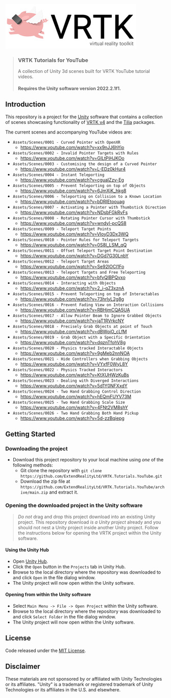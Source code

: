 [![VRTK logo][VRTK-Image]](#)

> ### VRTK Tutorials for YouTube
> A collection of Unity 3d scenes built for VRTK YouTube tutorial videos.
> #### Requires the Unity software version 2022.2.1f1.

## Introduction

This repository is a project for the [Unity] software that contains a collection of scenes showcasing functionality of [VRTK v4] and the [Tilia] packages.

The current scenes and accompanying YouTube videos are:

* `Assets/Scenes/0001 - Curved Pointer with OpenXR`
  * https://www.youtube.com/watch?v=xx9nJJ6hYio
* `Assets/Scenes/0002 - Invalid Pointer Targets with Rules`
  * https://www.youtube.com/watch?v=GILtPiHJKOo
* `Assets/Scenes/0003 - Customising the design of a Curved Pointer`
  * https://www.youtube.com/watch?v=L-EDz0kHur4
* `Assets/Scenes/0004 - Instant Teleporting`
  * https://www.youtube.com/watch?v=cguaIZzv-Eg
* `Assets/Scenes/0005 - Prevent Teleporting on top of Objects`
  * https://www.youtube.com/watch?v=6JmXiK_hkg8
* `Assets/Scenes/0006 - Teleporting on Collision to a Known Location`
  * https://www.youtube.com/watch?v=bDRIEtoouag
* `Assets/Scenes/0007 - Activating a Pointer with Thumbstick Direction`
  * https://www.youtube.com/watch?v=NDsbFGkRvFs
* `Assets/Scenes/0008 - Rotating Pointer Cursor with Thumbstick`
  * https://www.youtube.com/watch?v=wndyI-pcQS8
* `Assets/Scenes/0009 - Teleport Target Points`
  * https://www.youtube.com/watch?v=VIoyD3Dx3WQ
* `Assets/Scenes/0010 - Pointer Rules for Teleport Targets`
  * https://www.youtube.com/watch?v=0S8I_LSM_qQ
* `Assets/Scenes/0011 - Offset Teleport Target Point Destination`
  * https://www.youtube.com/watch?v=DGd7G30LnbY
* `Assets/Scenes/0012 - Teleport Target Areas`
  * https://www.youtube.com/watch?v=Se92IOCl1Fo
* `Assets/Scenes/0013 - Teleport Targets and Free Teleporting`
  * https://www.youtube.com/watch?v=bfvQIBPQvxo
* `Assets/Scenes/0014 - Interacting with Objects`
  * https://www.youtube.com/watch?v=2_i-qZ3xznA
* `Assets/Scenes/0015 - Prevent Teleporting on top of Interactables`
  * https://www.youtube.com/watch?v=73hrlyL2g8g
* `Assets/Scenes/0016 - Prevent Fading View on Interaction Collisions`
  * https://www.youtube.com/watch?v=RBHjmCQA5UA
* `Assets/Scenes/0017 - Allow Pointer Beam to Ignore Grabbed Objects`
  * https://www.youtube.com/watch?v=jaT1RVrkcNY
* `Assets/Scenes/0018 - Precisely Grab Objects at point of Touch`
  * https://www.youtube.com/watch?v=dBWoiO_cLfM
* `Assets/Scenes/0019 - Grab Object with a Specific Orientation`
  * https://www.youtube.com/watch?v=dqznTfohV8g
* `Assets/Scenes/0020 - Physics tracked Interactable Objects`
  * https://www.youtube.com/watch?v=9gMeb2nnNOA
* `Assets/Scenes/0021 - Hide Controllers when Grabbing Objects`
  * https://www.youtube.com/watch?v=VYxfF0WyL8Y
* `Assets/Scenes/0022 - Physics Tracked Interactors`
  * https://www.youtube.com/watch?v=KtXUHWzKuBs
* `Assets/Scenes/0023 - Dealing with Diverged Interactions`
  * https://www.youtube.com/watch?v=5d1Y0NFXxdY
* `Assets/Scenes/0024 - Two Hand Grabbing Control Direction`
  * https://www.youtube.com/watch?v=hEQmFUYV73M
* `Assets/Scenes/0025 - Two Hand Grabbing Scale Size`
  * https://www.youtube.com/watch?v=4FNt2VM8shY
* `Assets/Scenes/0026 - Two Hand Grabbing Both Hand Pickup`
  * https://www.youtube.com/watch?v=5d-zzBqiepg

## Getting Started

### Downloading the project

* Download this project repository to your local machine using *one* of the following methods:
  * Git clone the repository with `git clone https://github.com/ExtendRealityLtd/VRTK.Tutorials.YouTube.git`
  * Download the zip file at `https://github.com/ExtendRealityLtd/VRTK.Tutorials.YouTube/archive/main.zip` and extract it.

### Opening the downloaded project in the Unity software

> *Do not* drag and drop this project download into an existing Unity project. This repository download *is a Unity project* already and you should not nest a Unity project inside another Unity project. Follow the instructions below for opening the VRTK project within the Unity software.

#### Using the Unity Hub

* Open [Unity Hub].
* Click the `Open` button in the `Projects` tab in Unity Hub.
* Browse to the local directory where the repository was downloaded to and click `Open` in the file dialog window.
* The Unity project will now open within the Unity software.

#### Opening from within the Unity software

* Select `Main Menu -> File -> Open Project` within the Unity software.
* Browse to the local directory where the repository was downloaded to and click `Select Folder` in the file dialog window.
* The Unity project will now open within the Unity software.

## License

Code released under the [MIT License][License].

## Disclaimer

These materials are not sponsored by or affiliated with Unity Technologies or its affiliates. "Unity" is a trademark or registered trademark of Unity Technologies or its affiliates in the U.S. and elsewhere.

[VRTK-Image]: https://raw.githubusercontent.com/ExtendRealityLtd/related-media/main/github/readme/vrtk.png
[Unity]: https://unity3d.com/
[VRTK v4]: https://www.vrtk.io
[Tilia]: https://www.vrtk.io/tilia.html
[Unity Hub]: https://docs.unity3d.com/Manual/GettingStartedUnityHub.html
[License]: LICENSE.md
